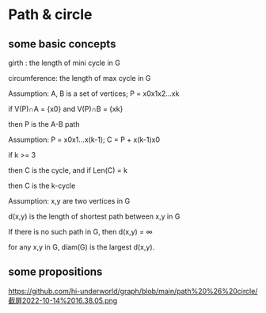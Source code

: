 # Path & circle

## some basic concepts

girth : the length of mini cycle in G 

circumference: the length of max cycle in G



Assumption: A, B is a set of vertices; P = x0x1x2...xk

if  V(P)∩A = {x0}  and  V(P)∩B = {xk}

then P is the A-B path



Assumption: P = x0x1...x(k-1);  C = P + x(k-1)x0

if  k >= 3 

then C is the cycle, and if Len(C) = k

then C is the k-cycle



Assumption: x,y are two vertices in G

d(x,y) is the length of shortest path between x,y in G 

If there is no such path in G, then d(x,y) = ∞

for any x,y in G, diam(G) is the largest d(x,y).



## some propositions


https://github.com/hi-underworld/graph/blob/main/path%20%26%20circle/截屏2022-10-14%2016.38.05.png











